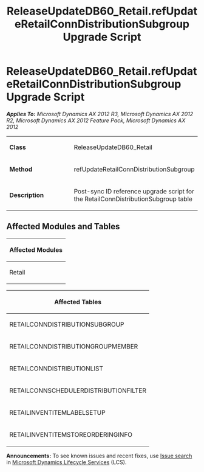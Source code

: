 ﻿---
title: ReleaseUpdateDB60_Retail.refUpdateRetailConnDistributionSubgroup Upgrade Script
TOCTitle: ReleaseUpdateDB60_Retail.refUpdateRetailConnDistributionSubgroup Upgrade Script
ms:assetid: 1f422d43-a7dc-1f93-6748-c78779496b62
ms:mtpsurl: https://msdn.microsoft.com/en-us/library/JJ684864(v=AX.60)
ms:contentKeyID: 49707076
ms.date: 05/18/2015
mtps_version: v=AX.60
---

# ReleaseUpdateDB60\_Retail.refUpdateRetailConnDistributionSubgroup Upgrade Script 


_**Applies To:** Microsoft Dynamics AX 2012 R3, Microsoft Dynamics AX 2012 R2, Microsoft Dynamics AX 2012 Feature Pack, Microsoft Dynamics AX 2012_

<table>
<colgroup>
<col style="width: 50%" />
<col style="width: 50%" />
</colgroup>
<tbody>
<tr class="odd">
<td><p><strong>Class</strong></p></td>
<td><p>ReleaseUpdateDB60_Retail</p></td>
</tr>
<tr class="even">
<td><p><strong>Method</strong></p></td>
<td><p>refUpdateRetailConnDistributionSubgroup</p></td>
</tr>
<tr class="odd">
<td><p><strong>Description</strong></p></td>
<td><p>Post-sync ID reference upgrade script for the RetailConnDistributionSubgroup table</p></td>
</tr>
</tbody>
</table>


## Affected Modules and Tables

<table>
<colgroup>
<col style="width: 100%" />
</colgroup>
<thead>
<tr class="header">
<th><p>Affected Modules</p></th>
</tr>
</thead>
<tbody>
<tr class="odd">
<td><p>Retail</p></td>
</tr>
</tbody>
</table>


<table>
<colgroup>
<col style="width: 100%" />
</colgroup>
<thead>
<tr class="header">
<th><p>Affected Tables</p></th>
</tr>
</thead>
<tbody>
<tr class="odd">
<td><p>RETAILCONNDISTRIBUTIONSUBGROUP</p></td>
</tr>
<tr class="even">
<td><p>RETAILCONNDISTRIBUTIONGROUPMEMBER</p></td>
</tr>
<tr class="odd">
<td><p>RETAILCONNDISTRIBUTIONLIST</p></td>
</tr>
<tr class="even">
<td><p>RETAILCONNSCHEDULERDISTRIBUTIONFILTER</p></td>
</tr>
<tr class="odd">
<td><p>RETAILINVENTITEMLABELSETUP</p></td>
</tr>
<tr class="even">
<td><p>RETAILINVENTITEMSTOREORDERINGINFO</p></td>
</tr>
</tbody>
</table>

  
**Announcements:** To see known issues and recent fixes, use [Issue search](http://go.microsoft.com/fwlink/?linkid=389258) in [Microsoft Dynamics Lifecycle Services](http://go.microsoft.com/fwlink/?linkid=306505) (LCS).

